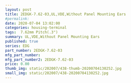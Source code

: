 ```yaml
---
layout: post
title: 2EDGK-7.62-03,UL,VDE,Without Panel Mounting Ears
#permalink: 
date: 2020-07-04 13:02:00
categories: housing-terminal
tags:  7.62mm Pitch(.3")
summary: UL,VDE,Without Panel Mounting Ears
published: true 
series: EDG
part_number: 2EDGK-7.62-03
mfg_part_number: 
mfg_part_number2: 2EDGK-7.62-03
price: 0.00
thumb_img: static/202007/438-thumb-20200704130252.jpg
small_img: static/202007/438-20200704130252.jpg
---
```



